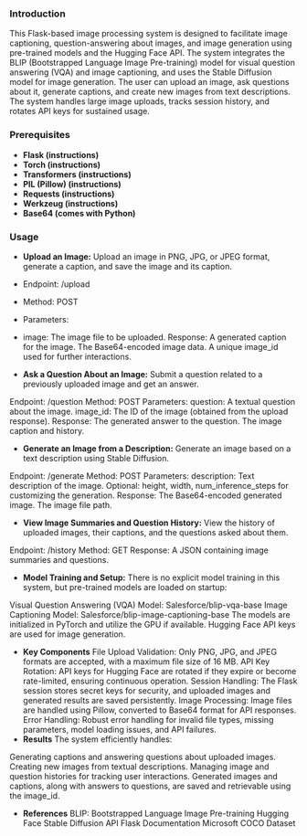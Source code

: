 ### Introduction
This Flask-based image processing system is designed to facilitate image captioning, question-answering about images, and image generation using pre-trained models and the Hugging Face API. The system integrates the BLIP (Bootstrapped Language Image Pre-training) model for visual question answering (VQA) and image captioning, and uses the Stable Diffusion model for image generation. The user can upload an image, ask questions about it, generate captions, and create new images from text descriptions. The system handles large image uploads, tracks session history, and rotates API keys for sustained usage.

### Prerequisites
* **Flask (instructions)**
* **Torch (instructions)**
* **Transformers (instructions)**
* **PIL (Pillow) (instructions)**
* **Requests (instructions)**
* **Werkzeug (instructions)**
* **Base64 (comes with Python)**
### Usage
* **Upload an Image:**
Upload an image in PNG, JPG, or JPEG format, generate a caption, and save the image and its caption.

* Endpoint: /upload
* Method: POST
* Parameters:
* image: The image file to be uploaded.
Response:
A generated caption for the image.
The Base64-encoded image data.
A unique image_id used for further interactions.
* **Ask a Question About an Image:**
Submit a question related to a previously uploaded image and get an answer.

Endpoint: /question
Method: POST
Parameters:
question: A textual question about the image.
image_id: The ID of the image (obtained from the upload response).
Response:
The generated answer to the question.
The image caption and history.
* **Generate an Image from a Description:**
Generate an image based on a text description using Stable Diffusion.

Endpoint: /generate
Method: POST
Parameters:
description: Text description of the image.
Optional: height, width, num_inference_steps for customizing the generation.
Response:
The Base64-encoded generated image.
The image file path.
* **View Image Summaries and Question History:**
View the history of uploaded images, their captions, and the questions asked about them.

Endpoint: /history
Method: GET
Response:
A JSON containing image summaries and questions.
* **Model Training and Setup:**
There is no explicit model training in this system, but pre-trained models are loaded on startup:

Visual Question Answering (VQA) Model: Salesforce/blip-vqa-base
Image Captioning Model: Salesforce/blip-image-captioning-base
The models are initialized in PyTorch and utilize the GPU if available. Hugging Face API keys are used for image generation.

* **Key Components**
File Upload Validation: Only PNG, JPG, and JPEG formats are accepted, with a maximum file size of 16 MB.
API Key Rotation: API keys for Hugging Face are rotated if they expire or become rate-limited, ensuring continuous operation.
Session Handling: The Flask session stores secret keys for security, and uploaded images and generated results are saved persistently.
Image Processing: Image files are handled using Pillow, converted to Base64 format for API responses.
Error Handling: Robust error handling for invalid file types, missing parameters, model loading issues, and API failures.
* **Results**
The system efficiently handles:

Generating captions and answering questions about uploaded images.
Creating new images from textual descriptions.
Managing image and question histories for tracking user interactions.
Generated images and captions, along with answers to questions, are saved and retrievable using the image_id.

* **References**
BLIP: Bootstrapped Language Image Pre-training
Hugging Face Stable Diffusion API
Flask Documentation
Microsoft COCO Dataset
